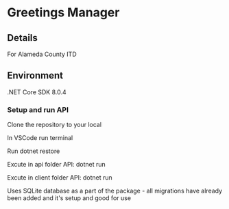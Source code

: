<h1>Greetings Manager</h1>
<h2>Details</h2>

<p>For Alameda County ITD</p>

<h2>Environment</h2>
<p>.NET Core SDK 8.0.4</p>

<h3>Setup and run API</h3>
<p>Clone the repository to your local</p>
<p>In VSCode run terminal</p>
<p>Run dotnet restore</p>
<p>Excute in api folder API: dotnet run</p>
<p>Excute in client folder API: dotnet run</p>
<p>Uses SQLite database as a part of the package - all migrations have already been added and it's setup and good for use</p>

